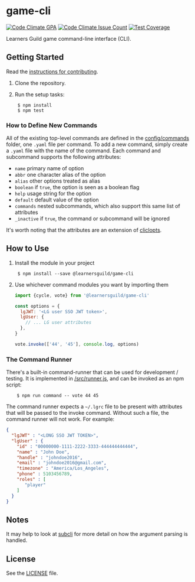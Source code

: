 # game-cli

[![Code Climate GPA](https://codeclimate.com/repos/579a59533f9350008b001b86/badges/204a213385078563eb5d/gpa.svg)](https://codeclimate.com/repos/579a59533f9350008b001b86/feed)
[![Code Climate Issue Count](https://codeclimate.com/repos/579a59533f9350008b001b86/badges/204a213385078563eb5d/issue_count.svg)](https://codeclimate.com/repos/579a59533f9350008b001b86/feed)
[![Test Coverage](https://codeclimate.com/repos/579a59533f9350008b001b86/badges/204a213385078563eb5d/coverage.svg)](https://codeclimate.com/repos/579a59533f9350008b001b86/coverage)

Learners Guild game command-line interface (CLI).


## Getting Started

Read the [instructions for contributing](./CONTRIBUTING.md).

1. Clone the repository.

2. Run the setup tasks:

        $ npm install
        $ npm test

### How to Define New Commands

All of the existing top-level commands are defined in the [config/commands](config/commands) folder, one `.yaml` file per command. To add a new command, simply create a `.yaml` file with the name of the command. Each command and subcommand supports the following attributes:

- `name` primary name of option
- `abbr` one character alias of the option
- `alias` other options treated as alias
- `boolean` if `true`, the option is seen as a boolean flag
- `help` usage string for the option
- `default` default value of the option
- `commands` nested subcommands, which also support this same list of attributes
- `_inactive` if `true`, the command or subcommand will be ignored

It's worth noting that the attributes are an extension of [cliclopts][cliclopts].

## How to Use

1. Install the module in your project

        $ npm install --save @learnersguild/game-cli

2. Use whichever command modules you want by importing them

      ```javascript
      import {cycle, vote} from '@learnersguild/game-cli'

      const options = {
        lgJWT: '<LG user SSO JWT token>',
        lgUser: {
          // ... LG user attributes
        },
      }

      vote.invoke(['44', '45'], console.log, options)
      ```

### The Command Runner

There's a built-in command-runner that can be used for development / testing. It is implemented in [/src/runner.js](/src/runner.js), and can be invoked as an npm script:

        $ npm run command -- vote 44 45

The command runner expects a `~/.lgrc` file to be present with attributes that will be passed to the invoke command. Without such a file, the command runner will not work. For example:

```json
{
  "lgJWT" : "<LONG SSO JWT TOKEN>",
  "lgUser" : {
    "id" : "00000000-1111-2222-3333-444444444444",
    "name" : "John Doe",
    "handle" : "johndoe2016",
    "email" : "johndoe2016@gmail.com",
    "timezone" : "America/Los_Angeles",
    "phone" : 5103456789,
    "roles" : [
       "player"
    ]
  }
}
```


## Notes

It may help to look at [subcli][subcli] for more detail on how the argument parsing is handled.

## License

See the [LICENSE](./LICENSE) file.


[subcli]: https://github.com/LearnersGuild/subcli
[cliclopts]: https://github.com/finnp/cliclopts
